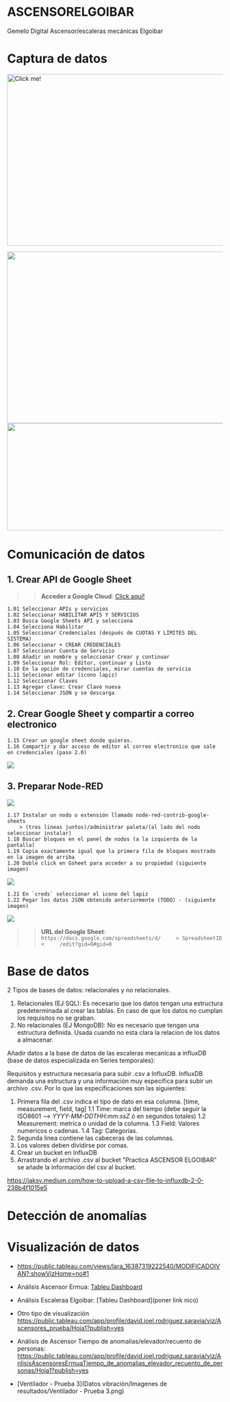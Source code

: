 # ASCENSORELGOIBAR
Gemelo Digital Ascensor/escaleras mecánicas Elgoibar



# Captura de datos 
<a href="https://arakistech.github.io/Castilla/#17.5/43.211867/-2.411639/-124/53"> <img src="https://github.com/Arakistech/ASCENSORELGOIBAR/blob/main/IMG/mapa.jpg?raw=true" alt="Click me!" width="800" height="400" /> </a>


<img src="https://github.com/Arakistech/ASCENSORELGOIBAR/blob/main/IMG/Acelerometro.jpeg?raw=true" width="800" height="400">


<img src="https://github.com/Arakistech/ASCENSORELGOIBAR/blob/main/IMG/vibraciones.png?raw=true" width="1000" height="250">


# Comunicación de datos

## 1. Crear API de Google Sheet

>> **Acceder a Google Cloud**: [Click aquí!](https://console.cloud.google.com/welcome?authuser=1&hl=es&inv=1&invt=Abnbrw&project=weighty-fabric-448414-r0)

    1.01 Seleccionar APIs y servicios
    1.02 Seleccionar HABILITAR APIS Y SERVICIOS
    1.03 Busca Google Sheets API y selecciona
    1.04 Selecciona Habilitar
    1.05 Seleccionar Credenciales (después de CUOTAS Y LÍMITES DEL SISTEMA)
    1.06 Seleccionar + CREAR CREDENCIALES
    1.07 Seleccionar Cuenta de Servicio
    1.08 Añadir un nombre y seleccionar Crear y continuar
    1.09 Seleccionar Rol: Editor, continuar y Listo
    1.10 En la opción de credenciales, mirar cuentas de servicio
    1.11 Selecionar editar (icono lapiz)
    1.12 Seleccionar Claves
    1.13 Agregar clave: Crear Clave nueva
    1.14 Seleccionar JSON y se descarga

## 2. Crear Google Sheet y compartir a correo electronico

    1.15 Crear un google sheet donde quieras.
    1.16 Compartir y dar acceso de editor al correo electronico que sale en credenciales (paso 2.0)
<img src="https://github.com/Arakistech/ASCENSORELGOIBAR/blob/main/IMG/acceso%20a%20correo%20electronico.png">


## 3. Preparar Node-RED

<img src="https://github.com/Arakistech/ASCENSORELGOIBAR/blob/main/IMG/Flujo2_Node-RED.png">

    1.17 Instalar un nodo o extensión llamado node-red-contrib-google-sheets
        > (tres lineas juntos)/administrar paleta/(al lado del nodo seleccionar instalar)
    1.18 Buscar bloques en el panel de nodos (a la izquierda de la pantalla)
    1.19 Copia exactamente igual que la primera fila de bloques mostrado en la imagen de arriba
    1.20 Doble click en Gsheet para acceder a su propiedad (siguiente imagen)

<img src="https://github.com/Arakistech/ASCENSORELGOIBAR/blob/main/IMG/Editar%20Nodo%20GSheet.png">

    1.21 En `creds` seleccionar el icono del lapiz
    1.22 Pegar los datos JSON obtenido anteriormente (TODO) - (siguiente imagen)

<img src="https://github.com/Arakistech/ASCENSORELGOIBAR/blob/main/IMG/EditarNodoGauth.png">

>> **URL del Google Sheet**: `https://docs.google.com/spreadsheets/d/     > SpreadsheetID <     /edit?gid=0#gid=0`


# Base de datos
2 Tipos de bases de datos: relacionales y no relacionales. 
  1. Relacionales (EJ SQL): Es necesario que los datos tengan una estructura predeterminada al crear las tablas. En caso de que los datos no cumplan los requisitos no se graban.
  2. No relacionales (EJ MongoDB): No es necesario que tengan una estructura definida. Usada cuando no esta clara la     relacion de los datos a almacenar.
 
  
  Añadir datos a la base de datos de las escaleras mecanicas a influxDB (base de datos especializada en Series temporales): 

  Requisitos y estructura necesaria para subir .csv a InfluxDB. InfluxDB demanda una estructura y una información muy especifica para subir un archivo .csv. Por lo que las especificaciones son las siguientes:
  1. Primera fila del .csv indica el tipo de dato en esa columna. [time, measurement, field, tag]
       1.1 Time: marca del tiempo (debe seguir la ISO8601 --> *YYYY-MM-DDTHH:mm:ssZ* ó en segundos totales)
       1.2 Measurement: metrica o unidad de la columna.
       1.3 Field: Valores numericos o cadenas.
       1.4 Tag: Categorias.
  3. Segunda linea contiene las cabeceras de las columnas. 
  4. Los valores deben dividirse por comas.
  5. Crear un bucket en InfluxDB
  6. Arrastrando el archivo .csv al bucket "Practica ASCENSOR ELGOIBAR" se añade la información del csv al bucket. 
  

https://jaksv.medium.com/how-to-upload-a-csv-file-to-influxdb-2-0-238b4f1015e5

# Detección de anomalías


# Visualización de datos

- https://public.tableau.com/views/Iara_16387319222540/MODIFICADOIVAN?:showVizHome=no#1

- Análisis Ascensor Ermua: [Tableu Dashboard](https://public.tableau.com/app/profile/jae.alkorta/viz/AnalisisascensorErmua/Dashboard1?publish=yes)
- Análisis Escaleraa Elgoibar: [Tableu Dashboard](poner link nico)

- Otro tipo de visualización https://public.tableau.com/app/profile/david.joel.rodriguez.saravia/viz/Ascensores_prueba/Hoja1?publish=yes
- Análisis de Ascensor Tiempo de anomalias/elevador/recuento de personas: https://public.tableau.com/app/profile/david.joel.rodriguez.saravia/viz/AnlisisAscensoresErmuaTiempo_de_anomalias_elevador_recuento_de_personas/Hoja1?publish=yes
- [Ventilador - Prueba 3](Datos vibración/Imagenes de resultados/Ventilador - Prueba 3.png)
